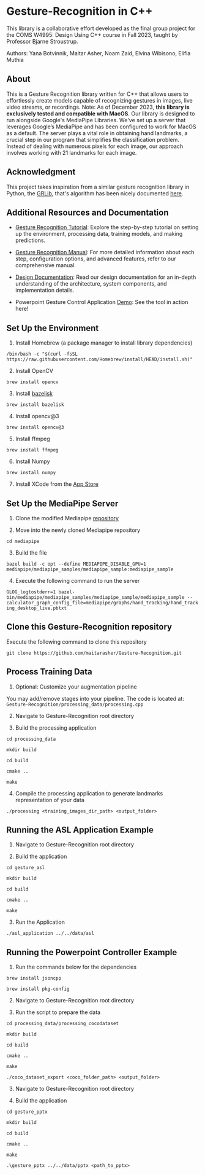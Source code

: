 # Gesture-Recognition in C++

This library is a collaborative effort developed as the final group project for the COMS W4995: Design Using C++ course in Fall 2023, taught by Professor Bjarne Stroustrup.


Authors: Yana Botvinnik, Maitar Asher, Noam Zaid, Elvina Wibisono, Elifia Muthia
## About
This is a Gesture Recognition library written for C++ that allows users to effortlessly create models capable of recognizing gestures in images, live video streams, or recordings.
Note: As of December 2023, **this library is exclusively tested and compatible with MacOS**. Our library is designed to run alongside Google's MediaPipe Libraries. We've set up a server that leverages Google’s MediaPipe and has been configured to work for MacOS as a default. The server plays a vital role in obtaining hand landmarks, a crucial step in our program that simplifies the classification problem. Instead of dealing with numerous pixels for each image, our approach involves working with 21 landmarks for each image.

## Acknowledgment

This project takes inspiration from a similar gesture recognition library in Python, the [GRLib](https://github.com/mikhail-vlasenko/grlib/tree/master), that's algorithm has been nicely documented [here](https://arxiv.org/pdf/2310.14919v1.pdf).

## Additional Resources and Documentation

- [Gesture Recognition Tutorial](https://docs.google.com/document/d/1tlUAKTq5tPwRVC3Sa62UZCwkMtCfloZU4QGTxBQKAxg/edit?usp=sharing): Explore the step-by-step tutorial on setting up the environment, processing data, training models, and making predictions.

- [Gesture Recognition Manual](https://docs.google.com/document/d/1wTPNB_bm-LVUp-C2Qwciy0hg1adNCyv1YlQNXkRBiFI/edit?usp=sharing): For more detailed information about each step, configuration options, and advanced features, refer to our comprehensive manual.

- [Design Documentation](https://docs.google.com/document/d/1OGW2GpuXKYR4RbnvIpiwjtReCL4Vc0j5KpZ1pBwtPT0/edit?usp=sharing): Read our design documentation for an in-depth understanding of the architecture, system components, and implementation details.

- Powerpoint Gesture Control Application [Demo](https://drive.google.com/file/d/1XTBg3h4tOdtW5FdmhVe3VDZS2ABo-JPC/view?usp=sharing): See the tool in action here!

## Set Up the Environment

1. Install Homebrew (a package manager to install library dependencies)

```/bin/bash -c "$(curl -fsSL https://raw.githubusercontent.com/Homebrew/install/HEAD/install.sh)"```

2. Install OpenCV

```brew install opencv```

3. Install [bazelisk](https://bazel.build/install/bazelisk)

```brew install bazelisk```

4. Install opencv@3

```brew install opencv@3```

5. Install ffmpeg  

```brew install ffmpeg```

6. Install Numpy

```brew install numpy```

7. Install XCode from the [App Store](https://apps.apple.com/us/app/xcode/id497799835?mt=12)

## Set Up the MediaPipe Server

1. Clone the modified Mediapipe [repository](https://github.com/elifia-muthia/mediapipe)

2. Move into the newly cloned Mediapipe repository

```cd mediapipe```

3. Build the file

```bazel build -c opt --define MEDIAPIPE_DISABLE_GPU=1 mediapipe/mediapipe_samples/mediapipe_sample:mediapipe_sample```

4. Execute the following command to run the server

```GLOG_logtostderr=1 bazel-bin/mediapipe/mediapipe_samples/mediapipe_sample/mediapipe_sample --calculator_graph_config_file=mediapipe/graphs/hand_tracking/hand_tracking_desktop_live.pbtxt```

## Clone this Gesture-Recognition repository

Execute the following command to clone this repository

```git clone https://github.com/maitarasher/Gesture-Recognition.git```

## Process Training Data

1. Optional: Customize your augmentation pipeline

You may add/remove stages into your pipeline. The code is located at: ```Gesture-Recognition/processing_data/processing.cpp```

2. Navigate to Gesture-Recognition root directory

3. Build the processing application

```cd processing_data```

```mkdir build```

```cd build```

```cmake ..```

```make```

4. Compile the processing application to generate landmarks representation of your data

```./processing <training_images_dir_path> <output_folder>```

## Running the ASL Application Example

1. Navigate to Gesture-Recognition root directory

2. Build the application

``` cd gesture_asl ```

```mkdir build```

```cd build```

```cmake ..```

```make```

3. Run the Application

```./asl_application ../../data/asl```

## Running the Powerpoint Controller Example

1. Run the commands below for the dependencies

```brew install jsoncpp ```

```brew install pkg-config```

2. Navigate to Gesture-Recognition root directory

2. Run the script to prepare the data

``` cd processing_data/processing_cocodataset ```

```mkdir build```

```cd build```

```cmake ..```

```make```

```./coco_dataset_export <coco_folder_path> <output_folder>```

3. Navigate to Gesture-Recognition root directory

4. Build the application

```cd gesture_pptx```

```mkdir build```

```cd build```

```cmake ..```

```make```

```.\gesture_pptx ../../data/pptx <path_to_pptx>```
